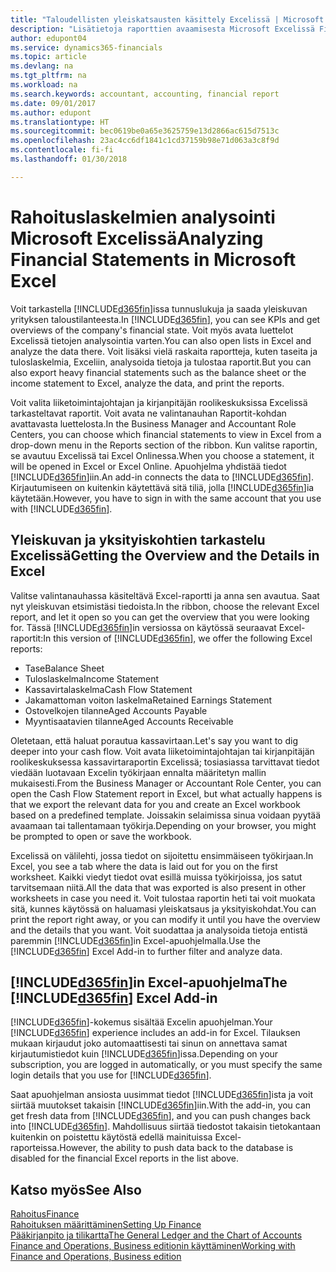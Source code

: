 ```yaml
---
title: "Taloudellisten yleiskatsausten käsittely Excelissä | Microsoft Docs"
description: "Lisätietoja raporttien avaamisesta Microsoft Excelissä Finance and Operations, Business editionissa analysoinnin parantamiseksi."
author: edupont04
ms.service: dynamics365-financials
ms.topic: article
ms.devlang: na
ms.tgt_pltfrm: na
ms.workload: na
ms.search.keywords: accountant, accounting, financial report
ms.date: 09/01/2017
ms.author: edupont
ms.translationtype: HT
ms.sourcegitcommit: bec0619be0a65e3625759e13d2866ac615d7513c
ms.openlocfilehash: 23ac4cc6df1841c1cd37159b98e71d063a3c8f9d
ms.contentlocale: fi-fi
ms.lasthandoff: 01/30/2018

---
```

# <a name="analyzing-financial-statements-in-microsoft-excel"></a><span data-ttu-id="c0478-103">Rahoituslaskelmien analysointi Microsoft Excelissä</span><span class="sxs-lookup"><span data-stu-id="c0478-103">Analyzing Financial Statements in Microsoft Excel</span></span>
<span data-ttu-id="c0478-104">Voit tarkastella [!INCLUDE[d365fin](includes/d365fin_md.md)]issa tunnuslukuja ja saada yleiskuvan yrityksen taloustilanteesta.</span><span class="sxs-lookup"><span data-stu-id="c0478-104">In [!INCLUDE[d365fin](includes/d365fin_md.md)], you can see KPIs and get overviews of the company's financial state.</span></span> <span data-ttu-id="c0478-105">Voit myös avata luettelot Excelissä tietojen analysointia varten.</span><span class="sxs-lookup"><span data-stu-id="c0478-105">You can also open lists in Excel and analyze the data there.</span></span> <span data-ttu-id="c0478-106">Voit lisäksi vielä raskaita raportteja, kuten taseita ja tuloslaskelmia, Exceliin, analysoida tietoja ja tulostaa raportit.</span><span class="sxs-lookup"><span data-stu-id="c0478-106">But you can also export heavy financial statements such as the balance sheet or the income statement to Excel, analyze the data, and print the reports.</span></span>  

<span data-ttu-id="c0478-107">Voit valita liiketoimintajohtajan ja kirjanpitäjän roolikeskuksissa Excelissä tarkasteltavat raportit. Voit avata ne valintanauhan Raportit-kohdan avattavasta luettelosta.</span><span class="sxs-lookup"><span data-stu-id="c0478-107">In the Business Manager and Accountant Role Centers, you can choose which financial statements to view in Excel from a drop-down menu in the Reports section of the ribbon.</span></span> <span data-ttu-id="c0478-108">Kun valitse raportin, se avautuu Excelissä tai Excel Onlinessa.</span><span class="sxs-lookup"><span data-stu-id="c0478-108">When you choose a statement, it will be opened in Excel or Excel Online.</span></span> <span data-ttu-id="c0478-109">Apuohjelma yhdistää tiedot [!INCLUDE[d365fin](includes/d365fin_md.md)]iin.</span><span class="sxs-lookup"><span data-stu-id="c0478-109">An add-in connects the data to [!INCLUDE[d365fin](includes/d365fin_md.md)].</span></span> <span data-ttu-id="c0478-110">Kirjautumiseen on kuitenkin käytettävä sitä tiliä, jolla [!INCLUDE[d365fin](includes/d365fin_md.md)]ia käytetään.</span><span class="sxs-lookup"><span data-stu-id="c0478-110">However, you have to sign in with the same account that you use with [!INCLUDE[d365fin](includes/d365fin_md.md)].</span></span>  

## <a name="getting-the-overview-and-the-details-in-excel"></a><span data-ttu-id="c0478-111">Yleiskuvan ja yksityiskohtien tarkastelu Excelissä</span><span class="sxs-lookup"><span data-stu-id="c0478-111">Getting the Overview and the Details in Excel</span></span>
<span data-ttu-id="c0478-112">Valitse valintanauhassa käsiteltävä Excel-raportti ja anna sen avautua. Saat nyt yleiskuvan etsimistäsi tiedoista.</span><span class="sxs-lookup"><span data-stu-id="c0478-112">In the ribbon, choose the relevant Excel report, and let it open so you can get the overview that you were looking for.</span></span> <span data-ttu-id="c0478-113">Tässä [!INCLUDE[d365fin](includes/d365fin_md.md)]in versiossa on käytössä seuraavat Excel-raportit:</span><span class="sxs-lookup"><span data-stu-id="c0478-113">In this version of [!INCLUDE[d365fin](includes/d365fin_md.md)], we offer the following Excel reports:</span></span>

- <span data-ttu-id="c0478-114">Tase</span><span class="sxs-lookup"><span data-stu-id="c0478-114">Balance Sheet</span></span>  
- <span data-ttu-id="c0478-115">Tuloslaskelma</span><span class="sxs-lookup"><span data-stu-id="c0478-115">Income Statement</span></span>  
- <span data-ttu-id="c0478-116">Kassavirtalaskelma</span><span class="sxs-lookup"><span data-stu-id="c0478-116">Cash Flow Statement</span></span>  
- <span data-ttu-id="c0478-117">Jakamattoman voiton laskelma</span><span class="sxs-lookup"><span data-stu-id="c0478-117">Retained Earnings Statement</span></span>  
- <span data-ttu-id="c0478-118">Ostovelkojen tilanne</span><span class="sxs-lookup"><span data-stu-id="c0478-118">Aged Accounts Payable</span></span>  
- <span data-ttu-id="c0478-119">Myyntisaatavien tilanne</span><span class="sxs-lookup"><span data-stu-id="c0478-119">Aged Accounts Receivable</span></span>  

<span data-ttu-id="c0478-120">Oletetaan, että haluat porautua kassavirtaan.</span><span class="sxs-lookup"><span data-stu-id="c0478-120">Let's say you want to dig deeper into your cash flow.</span></span> <span data-ttu-id="c0478-121">Voit avata liiketoimintajohtajan tai kirjanpitäjän roolikeskuksessa kassavirtaraportin Excelissä; tosiasiassa tarvittavat tiedot viedään luotavaan Excelin työkirjaan ennalta määritetyn mallin mukaisesti.</span><span class="sxs-lookup"><span data-stu-id="c0478-121">From the Business Manager or Accountant Role Center, you can open the Cash Flow Statement report in Excel, but what actually happens is that we export the relevant data for you and create an Excel workbook based on a predefined template.</span></span> <span data-ttu-id="c0478-122">Joissakin selaimissa sinua voidaan pyytää avaamaan tai tallentamaan työkirja.</span><span class="sxs-lookup"><span data-stu-id="c0478-122">Depending on your browser, you might be prompted to open or save the workbook.</span></span>  

<span data-ttu-id="c0478-123">Excelissä on välilehti, jossa tiedot on sijoitettu ensimmäiseen työkirjaan.</span><span class="sxs-lookup"><span data-stu-id="c0478-123">In Excel, you see a tab where the data is laid out for you on the first worksheet.</span></span> <span data-ttu-id="c0478-124">Kaikki viedyt tiedot ovat esillä muissa työkirjoissa, jos satut tarvitsemaan niitä.</span><span class="sxs-lookup"><span data-stu-id="c0478-124">All the data that was exported is also present in other worksheets in case you need it.</span></span> <span data-ttu-id="c0478-125">Voit tulostaa raportin heti tai voit muokata sitä, kunnes käytössä on haluamasi yleiskatsaus ja yksityiskohdat.</span><span class="sxs-lookup"><span data-stu-id="c0478-125">You can print the report right away, or you can modify it until you have the overview and the details that you want.</span></span> <span data-ttu-id="c0478-126">Voit suodattaa ja analysoida tietoja entistä paremmin [!INCLUDE[d365fin](includes/d365fin_md.md)]in Excel-apuohjelmalla.</span><span class="sxs-lookup"><span data-stu-id="c0478-126">Use the [!INCLUDE[d365fin](includes/d365fin_md.md)] Excel Add-in to further filter and analyze data.</span></span>  

## <a name="the-included365finincludesd365finmdmd-excel-add-in"></a><span data-ttu-id="c0478-127">[!INCLUDE[d365fin](includes/d365fin_md.md)]in Excel-apuohjelma</span><span class="sxs-lookup"><span data-stu-id="c0478-127">The [!INCLUDE[d365fin](includes/d365fin_md.md)] Excel Add-in</span></span>
<span data-ttu-id="c0478-128">[!INCLUDE[d365fin](includes/d365fin_md.md)]-kokemus sisältää Excelin apuohjelman.</span><span class="sxs-lookup"><span data-stu-id="c0478-128">Your [!INCLUDE[d365fin](includes/d365fin_md.md)] experience includes an add-in for Excel.</span></span> <span data-ttu-id="c0478-129">Tilauksen mukaan kirjaudut joko automaattisesti tai sinun on annettava samat kirjautumistiedot kuin [!INCLUDE[d365fin](includes/d365fin_md.md)]issa.</span><span class="sxs-lookup"><span data-stu-id="c0478-129">Depending on your subscription, you are logged in automatically, or you must specify the same login details that you use for [!INCLUDE[d365fin](includes/d365fin_md.md)].</span></span>  

<span data-ttu-id="c0478-130">Saat apuohjelman ansiosta uusimmat tiedot [!INCLUDE[d365fin](includes/d365fin_md.md)]ista ja voit siirtää muutokset takaisin [!INCLUDE[d365fin](includes/d365fin_md.md)]iin.</span><span class="sxs-lookup"><span data-stu-id="c0478-130">With the add-in, you can get fresh data from [!INCLUDE[d365fin](includes/d365fin_md.md)], and you can push changes back into [!INCLUDE[d365fin](includes/d365fin_md.md)].</span></span> <span data-ttu-id="c0478-131">Mahdollisuus siirtää tiedostot takaisin tietokantaan kuitenkin on poistettu käytöstä edellä mainituissa Excel-raporteissa.</span><span class="sxs-lookup"><span data-stu-id="c0478-131">However, the ability to push data back to the database is disabled for the financial Excel reports in the list above.</span></span>  

## <a name="see-also"></a><span data-ttu-id="c0478-132">Katso myös</span><span class="sxs-lookup"><span data-stu-id="c0478-132">See Also</span></span>
[<span data-ttu-id="c0478-133">Rahoitus</span><span class="sxs-lookup"><span data-stu-id="c0478-133">Finance</span></span>](finance.md)  
[<span data-ttu-id="c0478-134">Rahoituksen määrittäminen</span><span class="sxs-lookup"><span data-stu-id="c0478-134">Setting Up Finance</span></span>](finance-setup-finance.md)  
[<span data-ttu-id="c0478-135">Pääkirjanpito ja tilikartta</span><span class="sxs-lookup"><span data-stu-id="c0478-135">The General Ledger and the Chart of Accounts</span></span>](finance-general-ledger.md)  
[<span data-ttu-id="c0478-136">Finance and Operations, Business editionin käyttäminen</span><span class="sxs-lookup"><span data-stu-id="c0478-136">Working with Finance and Operations, Business edition</span></span>](ui-work-product.md)  

